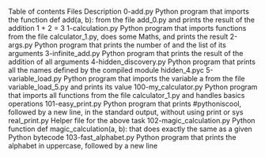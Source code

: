 Table of contents
Files	Description
0-add.py	Python program that imports the function def add(a, b): from the file add_0.py and prints the result of the addition 1 + 2 = 3
1-calculation.py	Python program that imports functions from the file calculator_1.py, does some Maths, and prints the result
2-args.py	Python program that prints the number of and the list of its arguments
3-infinite_add.py	Python program that prints the result of the addition of all arguments
4-hidden_discovery.py	Python program that prints all the names defined by the compiled module hidden_4.pyc
5-variable_load.py	Python program that imports the variable a from the file variable_load_5.py and prints its value
100-my_calculator.py	Python program that imports all functions from the file calculator_1.py and handles basics operations
101-easy_print.py	Python program that prints #pythoniscool, followed by a new line, in the standard output, without using print or sys
real_print.py	Helper file for the above task
102-magic_calculation.py	Python function def magic_calculation(a, b): that does exactly the same as a given Python bytecode
103-fast_alphabet.py	Python program that prints the alphabet in uppercase, followed by a new line